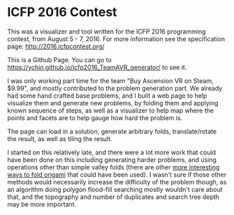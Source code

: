 # ICFP 2016 Contest

This was a visualizer and tool written for the ICFP 2016 programming contest, from August 5 - 7, 2016. For more information see the specification page: http://2016.icfpcontest.org/

This is a Github Page. You can go to https://ychin.github.io/icfp2016_TeamAVR_generator/ to see it.

I was only working part time for the team "Buy Ascension VR on Steam, $9.99", and mostly contributed to the problem generation part. We already had some hand crafted base problems, and I built a web page to help visualize them and generate new problems, by folding them and applying known sequence of steps, as well as a visualizer to help map where the points and facets are to help gauge how hard the problem is.

The page can load in a solution, generate arbitrary folds, translate/rotate the result, as well as tiling the result.

I started on this relatively late, and there were a lot more work that could have been done on this including generating harder problems, and using operations other than simple valley folds (there are other [more interesting ways to fold origami](http://www.origami-instructions.com/origami-base-folds.html) that could have been used). I wasn't sure if those other methods would necessarily increase the difficulty of the problem though, as an algorithm doing polygon flood-fill searching mostly wouldn't care about that, and the topography and number of duplicates and search tree depth may be more important.
